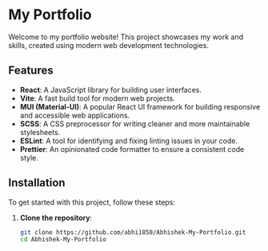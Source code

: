 # My Portfolio

Welcome to my portfolio website! This project showcases my work and skills, created using modern web development technologies.

## Features

-   **React**: A JavaScript library for building user interfaces.
-   **Vite**: A fast build tool for modern web projects.
-   **MUI (Material-UI)**: A popular React UI framework for building responsive and accessible web applications.
-   **SCSS**: A CSS preprocessor for writing cleaner and more maintainable stylesheets.
-   **ESLint**: A tool for identifying and fixing linting issues in your code.
-   **Prettier**: An opinionated code formatter to ensure a consistent code style.

## Installation

To get started with this project, follow these steps:

1. **Clone the repository**:
    ```bash
    git clone https://github.com/abhi1850/Abhishek-My-Portfolio.git
    cd Abhishek-My-Portfolio
    ```
